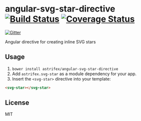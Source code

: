 # angular-svg-star-directive [![Build Status](https://travis-ci.org/astrifex/angular-svg-star-directive.png)](https://travis-ci.org/astrifex/angular-svg-star-directive) [![Coverage Status](https://img.shields.io/coveralls/astrifex/angular-svg-star-directive.svg)](https://coveralls.io/r/astrifex/angular-svg-star-directive)

[![Gitter](https://badges.gitter.im/Join%20Chat.svg)](https://gitter.im/astrifex/angular-svg-star-directive?utm_source=badge&utm_medium=badge&utm_campaign=pr-badge&utm_content=badge)

Angular directive for creating inline SVG stars

## Usage

1. `bower install astrifex/angular-svg-star-directive`
1. Add `astrifex.svg-star` as a module dependency for your app.
1. Insert the `<svg-star>` directive into your template:
```html
<svg-star></svg-star>
```

## License

MIT
